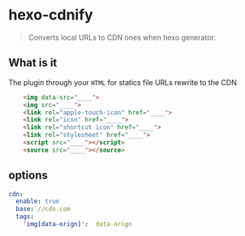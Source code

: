 # hexo-cdnify

> Converts local URLs to CDN ones when hexo generator.

## What is it

The plugin through your `HTML` for statics file URLs rewrite to the CDN 

```html
    <img data-src="____">
    <img src="____">
    <link rel="apple-touch-icon" href="____">
    <link rel="icon" href="____">
    <link rel="shortcut icon" href="____">
    <link rel="stylesheet" href="____">
    <script src="____"></script>
    <source src="____"></source>
```

## options

```yaml
cdn:
  enable: true
  base: //cdn.com
  tags:
    'img[data-orign]':  data-orign
```